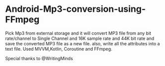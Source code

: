 # Android-Mp3-conversion-using-FFmpeg
Pick Mp3 from external storage and it will convert MP3 file from any bit rate/channel to Single Channel and 16K sample rate and 44K bit rate and save the converted MP3 file as a new file. also, write all the attributes into a text file.
Used MVVM,Kotlin, Coroutine and FFmpeg.



Special thanks to @WritingMinds
